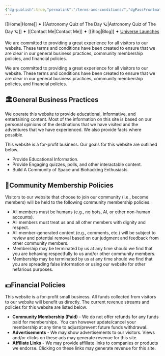 ```yaml
---
{"dg-publish":true,"permalink":"/terms-and-conditions/","dgPassFrontmatter":true,"noteIcon":"","created":"","updated":""}
---
```




<div class="transclusion internal-embed is-loaded"><div class="markdown-embed">



[[Home\|Home]] ✦ [[Astronomy Quiz of The Day 🪐\|Astronomy Quiz of The Day 🪐]] ✦ [[Contact Me\|Contact Me]] ✦ [[Blog\|Blog]] ✦ [Universe Launches](https://stardashusa.com/)


</div></div>


We are committed to providing a great experience for all visitors to our website. These terms and conditions have been created to ensure that we are clear in our general business practices, community membership policies, and financial policies.

We are committed to providing a great experience for all visitors to our website. These terms and conditions have been created to ensure that we are clear in our general business practices, community membership policies, and financial policies.

## **🏛️General Business Practices**

We operate this website to provide educational, informative, and entertaining content. Most of the information on this site is based on our personal opinions of the destinations that we have visited and the adventures that we have experienced. We also provide facts where possible.

This website is a for-profit business. Our goals for this website are outlined below.

- Provide Educational Information.
- Provide Engaging quizzes, polls, and other interactable content.
- Build A Community of Space and Biohacking Enthusiasts.

## **💬Community Membership Policies**

Visitors to our website that choose to join our community (i.e., become members) will be held to the following community membership policies.

- All members must be humans (e.g., no bots, AI, or other non-human accounts).
- All members must treat us and all other members with dignity and respect.
- All member-generated content (e.g., comments, etc.) will be subject to review and potential removal based on our judgment and feedback from other community members.
- Membership may be terminated by us at any time should we find that you are behaving respectfully to us and/or other community members.
- Membership may be terminated by us at any time should we find that you are spreading false information or using our website for other nefarious purposes.

## **💵Financial Policies**

This website is a for-profit small business. All funds collected from visitors to our website will benefit us directly. The current revenue streams and policies for this website are listed below.

- **Community Membership (Paid)** - We do not offer refunds for any funds paid for memberships.  You can however update/cancel your membership at any time to adjust/prevent future funds withdrawal.
- **Advertisements** - We may show advertisements to our visitors. Views and/or clicks on these ads may generate revenue for this site.
- **Affiliate Links** - We may provide affiliate links to companies or products we endorse. Clicking on these links may generate revenue for this site.